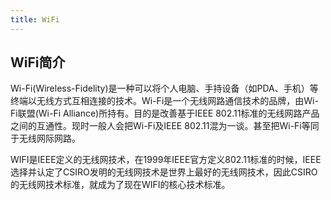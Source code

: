 ```yaml
---
title: WiFi
---
```


## WiFi简介 

Wi-Fi(Wireless-Fidelity)是一种可以将个人电脑、手持设备（如PDA、手机）等终端以无线方式互相连接的技术。Wi-Fi是一个无线网路通信技术的品牌，由Wi-Fi联盟(Wi-Fi Alliance)所持有。目的是改善基于IEEE 802.11标准的无线网路产品之间的互通性。现时一般人会把Wi-Fi及IEEE 802.11混为一谈。甚至把Wi-Fi等同于无线网际网路。

WIFI是IEEE定义的无线网技术，在1999年IEEE官方定义802.11标准的时候，IEEE选择并认定了CSIRO发明的无线网技术是世界上最好的无线网技术，因此CSIRO的无线网技术标准，就成为了现在WIFI的核心技术标准。